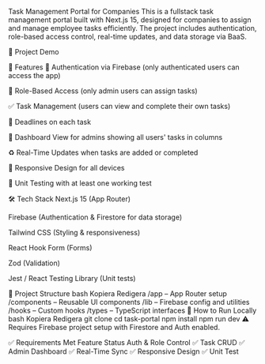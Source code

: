 Task Management Portal for Companies
This is a fullstack task management portal built with Next.js 15, designed for companies to assign and manage employee tasks efficiently. The project includes authentication, role-based access control, real-time updates, and data storage via BaaS.

🎥 Project Demo

🔧 Features
🔐 Authentication via Firebase (only authenticated users can access the app)

🛂 Role-Based Access (only admin users can assign tasks)

✅ Task Management (users can view and complete their own tasks)

📅 Deadlines on each task

🧮 Dashboard View for admins showing all users' tasks in columns

♻️ Real-Time Updates when tasks are added or completed

📱 Responsive Design for all devices

🧪 Unit Testing with at least one working test

🛠️ Tech Stack
Next.js 15 (App Router)

Firebase (Authentication & Firestore for data storage)

Tailwind CSS (Styling & responsiveness)

React Hook Form (Forms)

Zod (Validation)

Jest / React Testing Library (Unit tests)

📁 Project Structure
bash
Kopiera
Redigera
/app          – App Router setup
/components   – Reusable UI components
/lib          – Firebase config and utilities
/hooks        – Custom hooks
/types        – TypeScript interfaces
🧪 How to Run Locally
bash
Kopiera
Redigera
git clone <repo-url>
cd task-portal
npm install
npm run dev
⚠️ Requires Firebase project setup with Firestore and Auth enabled.

✅ Requirements Met
Feature	Status
Auth & Role Control	✅
Task CRUD	✅
Admin Dashboard	✅
Real-Time Sync	✅
Responsive Design	✅
Unit Test
